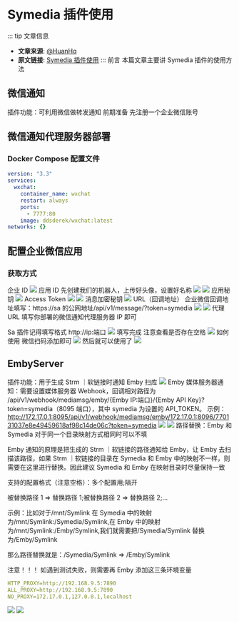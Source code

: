 # Symedia 插件使用

::: tip 文章信息

- **文章来源**: [@HuanHq](https://www.huanhq.com/)
- **原文链接**: [Symedia 插件使用](https://www.huanhq.com/work/Symedia%E2%80%94%E6%8F%92%E4%BB%B6%E4%BD%BF%E7%94%A8.html)
  :::
  前言
  本篇文章主要讲 Symedia 插件的使用方法

## 微信通知

插件功能：可利用微信做转发通知
前期准备
先注册一个企业微信账号

## 微信通知代理服务器部署

### Docker Compose 配置文件

```yaml
version: "3.3"
services:
  wxchat:
    container_name: wxchat
    restart: always
    ports:
      - 7777:80
    image: ddsderek/wxchat:latest
networks: {}
```

## 配置企业微信应用

### 获取方式

企业 ID
![](https://images.symedia.top/2025/04/08/20250408103832_9a0d38d3.png)
应用 ID
先创建我们的机器人，上传好头像，设置好名称
![](https://images.symedia.top/2025/04/08/20250408103813_215f8942.png)
![](https://images.symedia.top/2025/04/08/20250408103817_40edf471.png)
应用秘钥
![](https://images.symedia.top/2025/04/08/20250408103827_48baefb3.png)
Access Token
![](https://images.symedia.top/2025/04/08/20250408103820_20819132.png)
![](https://images.symedia.top/2025/04/08/20250408103816_24f3412b.png)
消息加密秘钥
![](https://images.symedia.top/2025/04/08/20250408103826_cb141b9f.png)
URL（回调地址）
企业微信回调地址填写：https://sa 的公网地址/api/v1/message/?token=symedia
![](https://images.symedia.top/2025/04/08/20250408103829_90bb2084.png)
![](https://images.symedia.top/2025/04/08/20250408103818_c512b3b5.png)
代理 URL
填写你部署的微信通知代理服务器 IP 即可

Sa 插件记得填写格式 http://ip:端口
![](https://images.symedia.top/2025/04/08/20250408103824_10f98e58.png)
填写完成
注意查看是否存在空格
![](https://images.symedia.top/2025/04/08/20250408103826_b533fb94.png)
如何使用
微信扫码添加即可
![](https://images.symedia.top/2025/04/08/20250408103831_c556d175.png)
然后就可以使用了
![](https://images.symedia.top/2025/04/08/20250408103830_3211b1a0.png)

## EmbyServer

插件功能：用于生成 Strm ｜软链接时通知 Emby 扫库
![](https://images.symedia.top/2025/04/08/20250408103815_6c11b1e7.png)
Emby 媒体服务器通知：需要设置媒体服务器 Webhook，回调相对路径为 /api/v1/webhook/mediamsg/emby/{Emby IP:端口}/{Emby API Key}?token=symedia（8095 端口），其中 symedia 为设置的 API_TOKEN。 示例：http://172.17.0.1:8095/api/v1/webhook/mediamsg/emby/172.17.0.1:8096/770131037e8e49459618af98c14de06c?token=symedia
![](https://images.symedia.top/2025/04/08/20250408103822_611abe8c.png)
![](https://images.symedia.top/2025/04/08/20250408103825_bfdeece2.png)
路径替换：Emby 和 Symedia 对于同一个目录映射方式相同时可以不填

Emby 通知的原理是把生成的 Strm ｜软链接的路径通知给 Emby，让 Emby 去扫描该路径，如果 Strm ｜软链接的目录在 Symedia 和 Emby 中的映射不一样，则需要在这里进行替换。因此建议 Symedia 和 Emby 在映射目录时尽量保持一致

支持的配置格式（注意空格）：多个配置用;隔开

被替换路径 1 => 替换路径 1;被替换路径 2 => 替换路径 2;...

示例：比如对于/mnt/Symlink 在 Symedia 中的映射为/mnt/Symlink:/Symedia/Symlink,在 Emby 中的映射为/mnt/Symlink:/Emby/Symlink,我们就需要把/Symedia/Symlink 替换为/Emby/Symlink

那么路径替换就是：/Symedia/Symlink => /Emby/Symlink

注意！！！
如遇到测试失败，则需要再 Emby 添加这三条环境变量

```yaml
HTTP_PROXY=http://192.168.9.5:7890
ALL_PROXY=http://192.168.9.5:7890
NO_PROXY=172.17.0.1,127.0.0.1,localhost
```

![](https://images.symedia.top/2025/04/08/20250408103821_5e2b8da8.png)
![](https://images.symedia.top/2025/04/08/20250408103823_8010f4b9.png)
